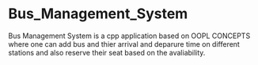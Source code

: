 # Bus_Management_System
Bus Management System is a cpp application based on OOPL CONCEPTS  where one can add bus and thier arrival and deparure time on different stations and also reserve their seat based on the avaliability.
